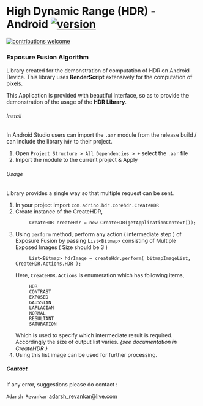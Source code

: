 # High Dynamic Range (HDR) - Android [![version](https://img.shields.io/badge/version-1.0.1-yellow.svg)](https://semver.org)
[![contributions welcome](https://img.shields.io/badge/contributions-welcome-brightgreen.svg?style=flat)](https://github.com/dwyl/esta/issues)
### Exposure Fusion Algorithm

Library created for the demonstration of computation of HDR on Android Device. This library uses <b>RenderScript</b> extensively for the computation of pixels.

This Application is provided with beautiful interface, so as to provide the demonstration of the usage of the <b>HDR Library</b>.

###### Install
In Android Studio users can import the ```.aar``` module from the release build / can include the library ```hdr``` to their project.

1. Open ```Project Structure > All Dependencies > +``` select the ```.aar``` file
2. Import the module to the current project & Apply

###### Usage
Library provides a single way so that multiple request can be sent.

1. In your project import ```com.adrino.hdr.corehdr.CreateHDR```
2. Create instance of the CreateHDR,
   ```
        CreateHDR createHdr = new CreateHDR(getApplicationContext());
   ```
3. Using ```perform``` method, perform any action ( intermediate step ) of Exposure Fusion by passing ```List<Bitmap>``` consisting of Multiple Exposed Images ( Size should be 3 )
   ```
        List<Bitmap> hdrImage = createHdr.perform( bitmapImageList, CreateHDR.Actions.HDR );
   ```
   Here, ```CreateHDR.Actions``` is enumeration which has following items,
   ```
        HDR
        CONTRAST
        EXPOSED
        GAUSSIAN
        LAPLACIAN
        NORMAL
        RESULTANT
        SATURATION
   ```
   Which is used to specify which intermediate result is required. Accordingly the size of output list varies. <i>{see documentation in CreateHDR }</i>
4. Using this list image can be used for further processing.

##### Contact
If any error, suggestions please do contact :

``` Adarsh Revankar ``` adarsh_revankar@live.com
